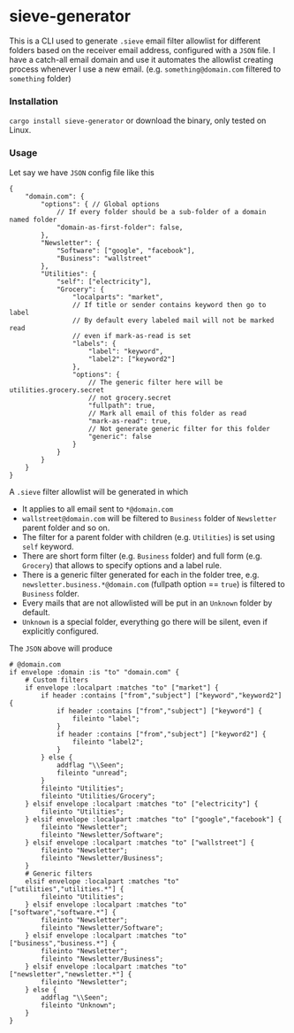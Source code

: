 # sieve-generator

This is a CLI used to generate `.sieve` email filter allowlist for different folders based on the receiver email address, configured with a `JSON` file. I have a catch-all email domain and use it automates the allowlist creating process whenever I use a new email. (e.g. `something@domain.com` filtered to `something` folder)

### Installation

`cargo install sieve-generator` or download the binary, only tested on Linux.

### Usage

Let say we have `JSON` config file like this

```
{
    "domain.com": {
        "options": { // Global options
            // If every folder should be a sub-folder of a domain named folder
            "domain-as-first-folder": false,
        },
        "Newsletter": {
            "Software": ["google", "facebook"],
            "Business": "wallstreet"
        },
        "Utilities": {
            "self": ["electricity"],
            "Grocery": {
                "localparts": "market",
                // If title or sender contains keyword then go to label
                // By default every labeled mail will not be marked read
                // even if mark-as-read is set
                "labels": {
                    "label": "keyword",
                    "label2": ["keyword2"]
                },
                "options": {
                    // The generic filter here will be utilities.grocery.secret
                    // not grocery.secret
                    "fullpath": true,
                    // Mark all email of this folder as read
                    "mark-as-read": true,
                    // Not generate generic filter for this folder
                    "generic": false
                }
            }
        }
    }
}
```

A `.sieve` filter allowlist will be generated in which

- It applies to all email sent to `*@domain.com`
- `wallstreet@domain.com` will be filtered to `Business` folder of `Newsletter` parent folder and so on.
- The filter for a parent folder with children (e.g. `Utilities`) is set using `self` keyword.
- There are short form filter (e.g. `Business` folder) and full form (e.g.  `Grocery`) that allows to specify options and a label rule.
- There is a generic filter generated for each in the folder tree, e.g.  `newsletter.business.*@domain.com` (fullpath option == `true`) is filtered to `Business` folder.
- Every mails that are not allowlisted will be put in an `Unknown` folder by default.
- `Unknown` is a special folder, everything go there will be silent, even if explicitly configured.

The `JSON` above will produce

```
# @domain.com
if envelope :domain :is "to" "domain.com" {
    # Custom filters
    if envelope :localpart :matches "to" ["market"] {
        if header :contains ["from","subject"] ["keyword","keyword2"] {
            if header :contains ["from","subject"] ["keyword"] {
                fileinto "label";
            }
            if header :contains ["from","subject"] ["keyword2"] {
                fileinto "label2";
            }
        } else {
            addflag "\\Seen";
            fileinto "unread";
        }
        fileinto "Utilities";
        fileinto "Utilities/Grocery";
    } elsif envelope :localpart :matches "to" ["electricity"] {
        fileinto "Utilities";
    } elsif envelope :localpart :matches "to" ["google","facebook"] {
        fileinto "Newsletter";
        fileinto "Newsletter/Software";
    } elsif envelope :localpart :matches "to" ["wallstreet"] {
        fileinto "Newsletter";
        fileinto "Newsletter/Business";
    }
    # Generic filters
    elsif envelope :localpart :matches "to" ["utilities","utilities.*"] {
        fileinto "Utilities";
    } elsif envelope :localpart :matches "to" ["software","software.*"] {
        fileinto "Newsletter";
        fileinto "Newsletter/Software";
    } elsif envelope :localpart :matches "to" ["business","business.*"] {
        fileinto "Newsletter";
        fileinto "Newsletter/Business";
    } elsif envelope :localpart :matches "to" ["newsletter","newsletter.*"] {
        fileinto "Newsletter";
    } else {
        addflag "\\Seen";
        fileinto "Unknown";
    }
}
```
